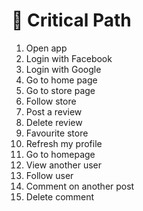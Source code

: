 # 🍞 Critical Path

1. Open app
1. Login with Facebook
1. Login with Google
1. Go to home page
1. Go to store page
1. Follow store
1. Post a review
1. Delete review
1. Favourite store
1. Refresh my profile
1. Go to homepage
1. View another user
1. Follow user
1. Comment on another post
1. Delete comment
